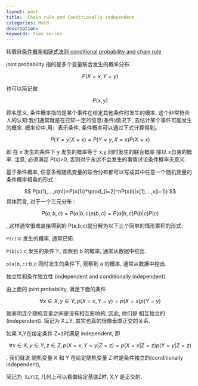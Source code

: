 ```yaml
---
layout: post
title:  Chain rule and Conditionally independent
categories: Math
description: 
keywords: time series
---
```


转载自[条件概率和链式法则 conditional probability and chain rule](https://www.cnblogs.com/timlong/p/11567830.html)

joint probability 指的是多个变量联合发生的概率分布.

$$
P(X=x, Y=y)
$$

也可以简记做

$$
P(x, y)
$$

顾名思义, 条件概率指的是某个事件在给定其他条件时发生的概率, 这个非常符合人的认知:我们通常就是在已知一定的信息(条件)情况下, 去估计某个事件可能发生的概率. 概率论中,用`| `表示条件, 条件概率可以通过下式计算得到。

$$
P(Y=y|X=x)=P(Y=y,X=x)P(X=x)
$$

即 在 x 发生的条件下 y 发生的概率等于 x,y 同时发生的联合概率 除以 x自身的概率. 注意, 必须满足 P(x)>0, 否则对于永远不会发生的事情讨论条件概率无意义.

基于条件概率, 任意多维随机变量的联合分布都可以写成其中任意一个随机变量的条件概率相乘的形式：

$$
P(x(1),...,x(n))=P(x(1))*\prod_{i=2}^nP(x(i)|x(1),...,x(i−1))
$$
具体而言, 对于一个三元分布 :

$$
P(a,b,c)=P(a|b,c)p(b,c)=P(a|b,c)P(b|c)P(c)
$$

, 这样通常很难直接得到的 P(a,b,c)就分解为以下三个简单的情形乘积的形式:

`P(c)`:c 发生的概率, 通常已知.

`P(b|c)`:c 发生的条件下, 观察到 b 的概率, 通常从数据中挖出.

`p(a|b,c)`:b,c 同时发生的条件下, 观察到 a 的概率, 通常从数据中挖出.

独立性和条件独立性 (independent and conditionally independent)

由上面的 joint probability, 满足下面的条件


$$
∀x∈X,y∈Y,p(X=x,Y=y)=p(X=x)p(Y=y)
$$


就表明连个随机变量之间是没有相互影响的, 因此, 他们是 相互独立的(independent). 简记为 X⊥Y, 其实也真的很像垂直正交的关系.

如果 X,Y在给定条件 Z=z时满足 independent, 即

$$
∀x∈X,y∈Y,z∈Z,p(X=x,Y=y|Z=z)=p(X=x|Z=z)p(Y=y|Z=z)
$$

, 我们就说 随机变量 X 和 Y 在给定随机变量 Z 时是条件独立的(conditionally independent), 

简记为` X⊥Y|Z`, 几何上可以看做给定基底Z时, X,Y 是正交的.
